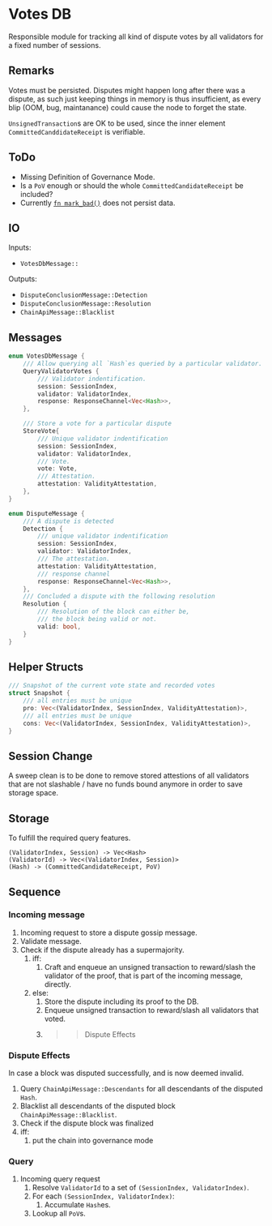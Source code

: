 # Votes DB

Responsible module for tracking all kind of dispute votes by all validators
for a fixed number of sessions.


## Remarks

Votes must be persisted. Disputes might happen long after
there was a dispute, as such just keeping things in memory
is thus insufficient, as every blip (OOM, bug, maintanance)
could cause the node to forget the state.

`UnsignedTransaction`s are OK to be used, since the inner
element `CommittedCanddidateReceipt` is verifiable.

## ToDo

* Missing Definition of Governance Mode.
* Is a `PoV` enough or should the whole `CommittedCandidateReceipt` be included?
* Currently [`fn mark_bad()`](https://github.com/paritytech/substrate/pull/6301/files#diff-8faeb5c685a8fdff428c5ec6d9102fd59e127ff69762d43045cd38e586db5559R60-R64) does not persist data.

## IO

Inputs:

* `VotesDbMessage::`

Outputs:

* `DisputeConclusionMessage::Detection`
* `DisputeConclusionMessage::Resolution`
* `ChainApiMessage::Blacklist`

## Messages

```rust
enum VotesDbMessage {
    /// Allow querying all `Hash`es queried by a particular validator.
    QueryValidatorVotes {
        /// Validator indentification.
        session: SessionIndex,
        validator: ValidatorIndex,
        response: ResponseChannel<Vec<Hash>>,
    },

    /// Store a vote for a particular dispute
    StoreVote{
        /// Unique validator indentification
        session: SessionIndex,
        validator: ValidatorIndex,
        /// Vote.
        vote: Vote,
        /// Attestation.
        attestation: ValidityAttestation,
    },
}
```

```rust
enum DisputeMessage {
    /// A dispute is detected
    Detection {
        /// unique validator indentification
        session: SessionIndex,
        validator: ValidatorIndex,
        /// The attestation.
        attestation: ValidityAttestation,
        /// response channel
        response: ResponseChannel<Vec<Hash>>,
    },
    /// Concluded a dispute with the following resolution
    Resolution {
        /// Resolution of the block can either be,
        /// the block being valid or not.
        valid: bool,
    }
}
```

## Helper Structs

```rust
/// Snapshot of the current vote state and recorded votes
struct Snapshot {
    /// all entries must be unique
    pro: Vec<(ValidatorIndex, SessionIndex, ValidityAttestation)>,
    /// all entries must be unique
    cons: Vec<(ValidatorIndex, SessionIndex, ValidityAttestation)>,
}
```

## Session Change

A sweep clean is to be done to remove stored attestions
of all validators that are not slashable / have no funds
bound anymore in order to save storage space.

## Storage

To fulfill the required query features.

```raw
(ValidatorIndex, Session) -> Vec<Hash>
(ValidatorId) -> Vec<(ValidatorIndex, Session)>
(Hash) -> (CommittedCandidateReceipt, PoV)
```

## Sequence

### Incoming message

1. Incoming request to store a dispute gossip message.
1. Validate message.
1. Check if the dispute already has a supermajority.
    1. iff:
        1. Craft and enqueue an unsigned transaction to reward/slash the validator of the proof, that is part of the incoming message, directly.
    1. else:
        1. Store the dispute including its proof to the DB.
        1. Enqueue unsigned transaction to reward/slash all validators that voted.
        1. >> Dispute Effects

### Dispute Effects

In case a block was disputed successfully, and is now deemed invalid.

1. Query `ChainApiMessage::Descendants` for all descendants of the disputed `Hash`.
1. Blacklist all descendants of the disputed block `ChainApiMessage::Blacklist`.
1. Check if the dispute block was finalized
1. iff:
    1. put the chain into governance mode

### Query

1. Incoming query request
    1. Resolve `ValidatorId` to a set of `(SessionIndex, ValidatorIndex)`.
    1. For each `(SessionIndex, ValidatorIndex)`:
        1. Accumulate `Hash`es.
    1. Lookup all `PoV`s.
